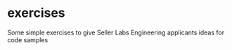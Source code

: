 # exercises
Some simple exercises to give Seller Labs Engineering applicants ideas for code samples 
